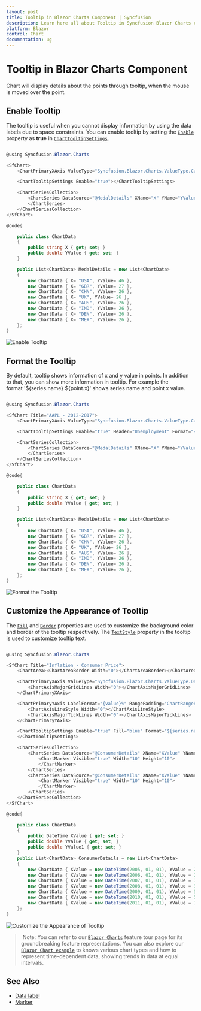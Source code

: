 ```yaml
---
layout: post
title: Tooltip in Blazor Charts Component | Syncfusion
description: Learn here all about Tooltip in Syncfusion Blazor Charts component and more.
platform: Blazor
control: Chart
documentation: ug
---
```


# Tooltip in Blazor Charts Component

<!-- markdownlint-disable MD036 -->

Chart will display details about the points through tooltip, when the mouse is moved over the point.

## Enable Tooltip

The tooltip is useful when you cannot display information by using the data labels due to space constraints.
You can enable tooltip by setting the [`Enable`](https://help.syncfusion.com/cr/blazor/Syncfusion.Blazor.Charts.ChartTooltipSettings.html#Syncfusion_Blazor_Charts_ChartTooltipSettings_Enable) property as **true**
in [`ChartTooltipSettings`](https://help.syncfusion.com/cr/blazor/Syncfusion.Blazor.Charts.ChartTooltipSettings.html).

```csharp

@using Syncfusion.Blazor.Charts

<SfChart>
    <ChartPrimaryXAxis ValueType="Syncfusion.Blazor.Charts.ValueType.Category"></ChartPrimaryXAxis>

    <ChartTooltipSettings Enable="true"></ChartTooltipSettings>

    <ChartSeriesCollection>
        <ChartSeries DataSource="@MedalDetails" XName="X" YName="YValue" Type="ChartSeriesType.Column">
        </ChartSeries>
    </ChartSeriesCollection>
</SfChart>

@code{

    public class ChartData
    {
        public string X { get; set; }
        public double YValue { get; set; }
    }

    public List<ChartData> MedalDetails = new List<ChartData>
    {
        new ChartData { X= "USA", YValue= 46 },
        new ChartData { X= "GBR", YValue= 27 },
        new ChartData { X= "CHN", YValue= 26 },
        new ChartData { X= "UK", YValue= 26 },
        new ChartData { X= "AUS", YValue= 26 },
        new ChartData { X= "IND", YValue= 26 },
        new ChartData { X= "DEN", YValue= 26 },
        new ChartData { X= "MEX", YValue= 26 },
    };
}

```

![Enable Tooltip](images/tooltip/default-razor.png)

## Format the Tooltip

<!-- markdownlint-disable MD013 -->

By default, tooltip shows information of x and y value in points. In addition to that, you can show more
information in tooltip. For example the format '${series.name} ${point.x}' shows series name and point x
value.

```csharp

@using Syncfusion.Blazor.Charts

<SfChart Title="AAPL - 2012-2017">
    <ChartPrimaryXAxis ValueType="Syncfusion.Blazor.Charts.ValueType.Category"></ChartPrimaryXAxis>

    <ChartTooltipSettings Enable="true" Header="Unemployment" Format="<b>${point.x} : ${point.y}</b>"></ChartTooltipSettings>

    <ChartSeriesCollection>
        <ChartSeries DataSource="@MedalDetails" XName="X" YName="YValue" Type="ChartSeriesType.Column">
        </ChartSeries>
    </ChartSeriesCollection>
</SfChart>

@code{

    public class ChartData
    {
        public string X { get; set; }
        public double YValue { get; set; }
    }

    public List<ChartData> MedalDetails = new List<ChartData>
    {
        new ChartData { X= "USA", YValue= 46 },
        new ChartData { X= "GBR", YValue= 27 },
        new ChartData { X= "CHN", YValue= 26 },
        new ChartData { X= "UK", YValue= 26 },
        new ChartData { X= "AUS", YValue= 26 },
        new ChartData { X= "IND", YValue= 26 },
        new ChartData { X= "DEN", YValue= 26 },
        new ChartData { X= "MEX", YValue= 26 },
    };
}

```

![Format the Tooltip](images/tooltip/format-razor.png)

<!-- markdownlint-disable MD013 -->

## Customize the Appearance of Tooltip

The [`Fill`](https://help.syncfusion.com/cr/blazor/Syncfusion.Blazor.Charts.ChartTooltipSettings.html#Syncfusion_Blazor_Charts_ChartTooltipSettings_Fill)
and [`Border`](https://help.syncfusion.com/cr/blazor/Syncfusion.Blazor.Charts.ChartTooltipSettings.html#Syncfusion_Blazor_Charts_ChartTooltipSettings_Border)
properties are used to customize the background color and border of the tooltip respectively.
The [`TextStyle`](https://help.syncfusion.com/cr/blazor/Syncfusion.Blazor.Charts.ChartTooltipSettings.html#Syncfusion_Blazor_Charts_ChartTooltipSettings_TextStyle)
property in the tooltip is used to customize tooltip text.

```csharp

@using Syncfusion.Blazor.Charts

<SfChart Title="Inflation - Consumer Price">
    <ChartArea><ChartAreaBorder Width="0"></ChartAreaBorder></ChartArea>

    <ChartPrimaryXAxis ValueType="Syncfusion.Blazor.Charts.ValueType.DateTime" LabelFormat="yyyy" IntervalType="IntervalType.Years" EdgeLabelPlacement="EdgeLabelPlacement.Shift">
        <ChartAxisMajorGridLines Width="0"></ChartAxisMajorGridLines>
    </ChartPrimaryXAxis>

    <ChartPrimaryYAxis LabelFormat="{value}%" RangePadding="ChartRangePadding.None" Minimum="0" Maximum="100" Interval="20">
        <ChartAxisLineStyle Width="0"></ChartAxisLineStyle>
        <ChartAxisMajorTickLines Width="0"></ChartAxisMajorTickLines>
    </ChartPrimaryYAxis>

    <ChartTooltipSettings Enable="true" Fill="blue" Format="${series.name} ${point.x} : ${point.y}">
    </ChartTooltipSettings>

    <ChartSeriesCollection>
        <ChartSeries DataSource="@ConsumerDetails" XName="XValue" YName="YValue" Type="ChartSeriesType.Line">
            <ChartMarker Visible="true" Width="10" Height="10">
            </ChartMarker>
        </ChartSeries>
        <ChartSeries DataSource="@ConsumerDetails" XName="XValue" YName="YValue1" Type="ChartSeriesType.Line">
            <ChartMarker Visible="true" Width="10" Height="10">
            </ChartMarker>
        </ChartSeries>
    </ChartSeriesCollection>
</SfChart>

@code{

    public class ChartData
    {
        public DateTime XValue { get; set; }
        public double YValue { get; set; }
        public double YValue1 { get; set; }
    }
    public List<ChartData> ConsumerDetails = new List<ChartData>
    {
        new ChartData { XValue = new DateTime(2005, 01, 01), YValue = 21, YValue1 = 28 },
        new ChartData { XValue = new DateTime(2006, 01, 01), YValue = 24, YValue1 = 44 },
        new ChartData { XValue = new DateTime(2007, 01, 01), YValue = 36, YValue1 = 48 },
        new ChartData { XValue = new DateTime(2008, 01, 01), YValue = 38, YValue1 = 50 },
        new ChartData { XValue = new DateTime(2009, 01, 01), YValue = 54, YValue1 = 66 },
        new ChartData { XValue = new DateTime(2010, 01, 01), YValue = 57, YValue1 = 78 },
        new ChartData { XValue = new DateTime(2011, 01, 01), YValue = 70, YValue1 = 84 },
    };
}

```

![Customize the Appearance of Tooltip](images/tooltip/appearance-razor.png)

> Note: You can refer to our [`Blazor Charts`](https://www.syncfusion.com/blazor-components/blazor-charts) feature tour page for its groundbreaking feature representations. You can also explore our [`Blazor Chart example`](https://blazor.syncfusion.com/demos/chart/line?theme=bootstrap4) to knows various chart types and how to represent time-dependent data, showing trends in data at equal intervals.

## See Also

* [Data label](./data-labels)
* [Marker](./data-markers)